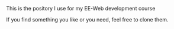 This is the pository I use for my EE-Web development course

If you find something you like or you need, feel free to clone them.